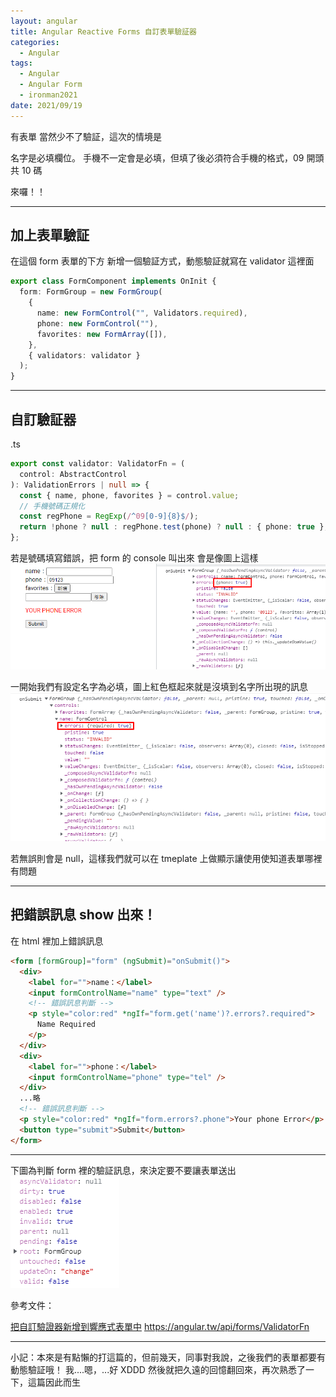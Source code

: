 ```yaml
---
layout: angular
title: Angular Reactive Forms 自訂表單驗証器
categories:
  - Angular
tags:
  - Angular
  - Angular Form
  - ironman2021
date: 2021/09/19
---
```


有表單 當然少不了驗証，這次的情境是

名字是必填欄位。
手機不一定會是必填，但填了後必須符合手機的格式，09 開頭 共 10 碼

來囉！！

---

## 加上表單驗証

在這個 form 表單的下方 新增一個驗証方式，動態驗証就寫在 validator 這裡面

```ts
export class FormComponent implements OnInit {
  form: FormGroup = new FormGroup(
    {
      name: new FormControl("", Validators.required),
      phone: new FormControl(""),
      favorites: new FormArray([]),
    },
    { validators: validator }
  );
}
```

---

## 自訂驗証器

.ts

```ts
export const validator: ValidatorFn = (
  control: AbstractControl
): ValidationErrors | null => {
  const { name, phone, favorites } = control.value;
  // 手機號碼正規化
  const regPhone = RegExp(/^09[0-9]{8}$/);
  return !phone ? null : regPhone.test(phone) ? null : { phone: true };
};
```

若是號碼填寫錯誤，把 form 的 console 叫出來 會是像圖上這樣
![](assets/images/ironman/ng_formValidator/rAf9BXH.png)



一開始我們有設定名字為必填，圖上紅色框起來就是沒填到名字所出現的訊息
![](assets/images/ironman/ng_formValidator/fG6ckyD.png)

若無誤則會是 null，這樣我們就可以在 tmeplate 上做顯示讓使用使知道表單哪裡有問題

---

## 把錯誤訊息 show 出來！

在 html 裡加上錯誤訊息

```html
<form [formGroup]="form" (ngSubmit)="onSubmit()">
  <div>
    <label for="">name：</label>
    <input formControlName="name" type="text" />
    <!-- 錯誤訊息判斷 -->
    <p style="color:red" *ngIf="form.get('name')?.errors?.required">
      Name Required
    </p>
  </div>
  <div>
    <label for="">phone：</label>
    <input formControlName="phone" type="tel" />
  </div>
  ...略
  <!-- 錯誤訊息判斷 -->
  <p style="color:red" *ngIf="form.errors?.phone">Your phone Error</p>
  <button type="submit">Submit</button>
</form>
```

---

下圖為判斷 form 裡的驗証訊息，來決定要不要讓表單送出
![](assets/images/ironman/ng_formValidator/HLirYwJ.png)

參考文件：

[把自訂驗證器新增到響應式表單中](https://angular.tw/guide/form-validation#adding-custom-validators-to-reactive-forms)
https://angular.tw/api/forms/ValidatorFn

---

小記：本來是有點懶的打這篇的，但前幾天，同事對我說，之後我們的表單都要有動態驗証哦！
我....嗯，...好 XDDD 然後就把久遠的回憶翻回來，再次熟悉了一下，這篇因此而生

